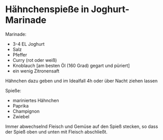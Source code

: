 # Hähnchenspieße in Joghurt-Marinade

Marinade:

- 3-4 EL Joghurt
- Salz 
- Pfeffer
- Curry (rot oder weiß)
- Knoblauch [am besten Öl (160 Grad) gegart und püriert]
- ein wenig Zitronensaft

Hähnchen dazu geben und im Idealfall 4h oder über Nacht ziehen lassen

Spieße:

- mariniertes Hähnchen
- Paprika
- Champignon
- Zwiebel

Immer abwechselnd Fleisch und Gemüse auf den Spieß stecken, so dass der Spieß oben und unten mit Fleisch abschließt.